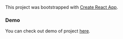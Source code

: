 
This project was bootstrapped with [Create React App](https://github.com/facebook/create-react-app).

### Demo

You can check out demo of project [here](https://coralinek.github.io/pokemon-catcher/).
